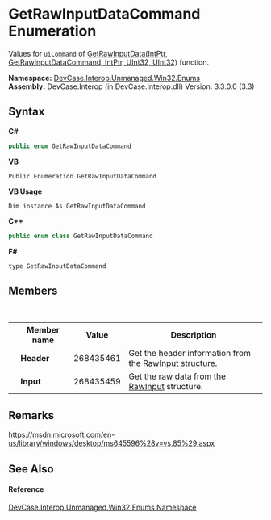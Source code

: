 # GetRawInputDataCommand Enumeration
 

Values for `uiCommand` of <a href="M_DevCase_Interop_Unmanaged_Win32_NativeMethods_GetRawInputData">GetRawInputData(IntPtr, GetRawInputDataCommand, IntPtr, UInt32, UInt32)</a> function.

**Namespace:**&nbsp;<a href="N_DevCase_Interop_Unmanaged_Win32_Enums">DevCase.Interop.Unmanaged.Win32.Enums</a><br />**Assembly:**&nbsp;DevCase.Interop (in DevCase.Interop.dll) Version: 3.3.0.0 (3.3)

## Syntax

**C#**<br />
``` C#
public enum GetRawInputDataCommand
```

**VB**<br />
``` VB
Public Enumeration GetRawInputDataCommand
```

**VB Usage**<br />
``` VB Usage
Dim instance As GetRawInputDataCommand
```

**C++**<br />
``` C++
public enum class GetRawInputDataCommand
```

**F#**<br />
``` F#
type GetRawInputDataCommand
```


## Members
&nbsp;<table><tr><th></th><th>Member name</th><th>Value</th><th>Description</th></tr><tr><td /><td target="F:DevCase.Interop.Unmanaged.Win32.Enums.GetRawInputDataCommand.Header">**Header**</td><td>268435461</td><td>Get the header information from the <a href="T_DevCase_Interop_Unmanaged_Win32_Structures_RawInput">RawInput</a> structure.</td></tr><tr><td /><td target="F:DevCase.Interop.Unmanaged.Win32.Enums.GetRawInputDataCommand.Input">**Input**</td><td>268435459</td><td>Get the raw data from the <a href="T_DevCase_Interop_Unmanaged_Win32_Structures_RawInput">RawInput</a> structure.</td></tr></table>

## Remarks
<a href="https://msdn.microsoft.com/en-us/library/windows/desktop/ms645596%28v=vs.85%29.aspx" target="_blank">https://msdn.microsoft.com/en-us/library/windows/desktop/ms645596%28v=vs.85%29.aspx</a>

## See Also


#### Reference
<a href="N_DevCase_Interop_Unmanaged_Win32_Enums">DevCase.Interop.Unmanaged.Win32.Enums Namespace</a><br />